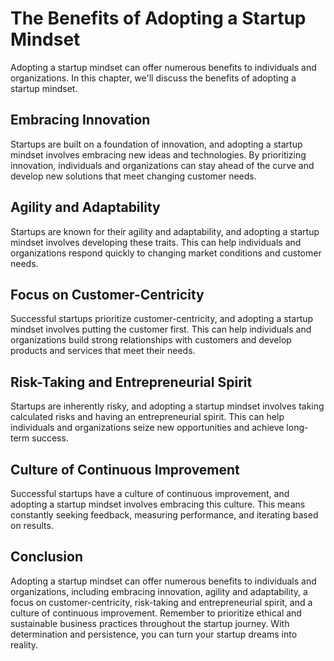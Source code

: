 # The Benefits of Adopting a Startup Mindset

Adopting a startup mindset can offer numerous benefits to individuals and organizations. In this chapter, we'll discuss the benefits of adopting a startup mindset.

Embracing Innovation
--------------------

Startups are built on a foundation of innovation, and adopting a startup mindset involves embracing new ideas and technologies. By prioritizing innovation, individuals and organizations can stay ahead of the curve and develop new solutions that meet changing customer needs.

Agility and Adaptability
------------------------

Startups are known for their agility and adaptability, and adopting a startup mindset involves developing these traits. This can help individuals and organizations respond quickly to changing market conditions and customer needs.

Focus on Customer-Centricity
----------------------------

Successful startups prioritize customer-centricity, and adopting a startup mindset involves putting the customer first. This can help individuals and organizations build strong relationships with customers and develop products and services that meet their needs.

Risk-Taking and Entrepreneurial Spirit
--------------------------------------

Startups are inherently risky, and adopting a startup mindset involves taking calculated risks and having an entrepreneurial spirit. This can help individuals and organizations seize new opportunities and achieve long-term success.

Culture of Continuous Improvement
---------------------------------

Successful startups have a culture of continuous improvement, and adopting a startup mindset involves embracing this culture. This means constantly seeking feedback, measuring performance, and iterating based on results.

Conclusion
----------

Adopting a startup mindset can offer numerous benefits to individuals and organizations, including embracing innovation, agility and adaptability, a focus on customer-centricity, risk-taking and entrepreneurial spirit, and a culture of continuous improvement. Remember to prioritize ethical and sustainable business practices throughout the startup journey. With determination and persistence, you can turn your startup dreams into reality.
